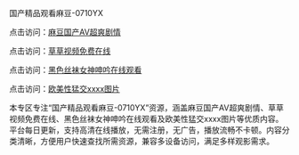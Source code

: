 国产精品观看麻豆-0710YX

点击访问：<a href="https://heiliaoe8ajia.pages.dev">麻豆国产AV超爽剧情</a>

点击访问：<a href="https://heiliaoxqkkct.pages.dev">草草视频免费在线</a>

点击访问：<a href="https://heiliaoxwd5i8.pages.dev">黑色丝袜女神呻吟在线观看</a>

点击访问：<a href="https://heiliaowzu4ur.pages.dev">欧美性猛交xxxx图片</a>

本专区专注“国产精品观看麻豆-0710YX”资源，涵盖麻豆国产AV超爽剧情、草草视频免费在线、黑色丝袜女神呻吟在线观看及欧美性猛交xxxx图片等优质内容。平台每日更新，支持高清在线播放，无需注册，无广告，播放流畅不卡顿。内容分类清晰，方便用户快速查找所需资源，兼容多设备访问，满足多样观影需求。

<span style="display:none;">[Canonical link](https://github.com/sau20250710/so8）</span>
